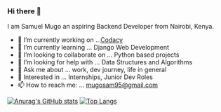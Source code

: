 ### Hi there 👋

I am Samuel Mugo an aspiring Backend Developer from Nairobi, Kenya.

<!--
**sam-mugo/sam-mugo** is a ✨ _special_ ✨ repository because its `README.md` (this file) appears on your GitHub profile.
-->



- 🔭 I’m currently working on ...[Codacy](https://github.com/sam-mugo/codacy)
- 🌱 I’m currently learning ... Django Web Development
- 👯 I’m looking to collaborate on ... Python based projects
- 🤔 I’m looking for help with ... Data Structures and Algorithms
- 💬 Ask me about ... work, dev journey, life in general
- 💼 Interested in ... Internships, Junior Dev Roles
- 📫 How to reach me: ... [mugosam95@gmail.com](mailto:mugosam95@gmail.com)

[![Anurag's GitHub stats](https://github-readme-stats.vercel.app/api?username=sam-mugo&theme=merko&show_icons=true)](https://github.com/anuraghazra/github-readme-stats)
[![Top Langs](https://github-readme-stats.vercel.app/api/top-langs/?username=sam-mugo&layout=compact)](https://github.com/anuraghazra/github-readme-stats)




